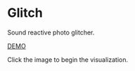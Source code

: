 # Glitch

Sound reactive photo glitcher.

[DEMO](#https://rickyfitts.github.io/glitch/)

Click the image to begin the visualization.
